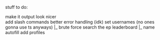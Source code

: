 stuff to do:

make it output look nicer <br />
add slash commands
better error handling (idk)
set usernames (no ones gonna use ts anyways)
|_ brute force search the ep leaderboard
|_ name autofill
add profiles
